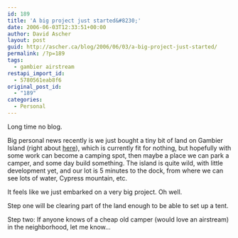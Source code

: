 ```yaml
---
id: 189
title: 'A big project just started&#8230;'
date: 2006-06-03T12:33:51+00:00
author: David Ascher
layout: post
guid: http://ascher.ca/blog/2006/06/03/a-big-project-just-started/
permalink: /?p=189
tags:
  - gambier airstream
restapi_import_id:
  - 5780561eab8f6
original_post_id:
  - "189"
categories:
  - Personal
---
```

Long time no blog.

Big personal news recently is we just bought a tiny bit of land on Gambier Island (right about [here](http://tinyurl.com/rcvlj)), which is currently fit for nothing, but hopefully with some work can become a camping spot, then maybe a place we can park a camper, and some day build something. The island is quite wild, with little development yet, and our lot is 5 minutes to the dock, from where we can see lots of water, Cypress mountain, etc.

It feels like we just embarked on a very big project. Oh well.

Step one will be clearing part of the land enough to be able to set up a tent.

Step two: If anyone knows of a cheap old camper (would love an airstream) in the neighborhood, let me know&#8230;